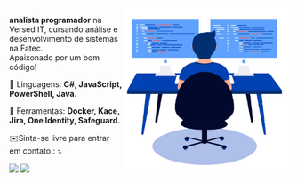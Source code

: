 <img src="https://github.com/vinicius-s-guedes/vinicius-s-guedes/blob/main/profile.png?raw=true" min-width="300px" max-width="300px" width="300px" align="right" alt="profile">

<p align="left"> 
  <strong>analista programador</strong> na Versed IT, cursando análise e desenvolvimento de sistemas na Fatec.<br>
  Apaixonado por um bom código!
</p>

<p align="left">
  🚀 Linguagens: <strong>C#, JavaScript, PowerShell, Java.</strong>
</p>

<p align="left">
  💼 Ferramentas: <strong>Docker, Kace, Jira, One Identity, Safeguard.</strong>
</p>

<p align="left">
  ✉️Sinta-se livre para entrar em contato.: ⤵️
</p>

<p align="left">
  <a href="mailto:viniciusstguedes@gmail.com" alt="Gmail">
  <img src="https://img.shields.io/badge/-Gmail-FF0000?style=flat-square&labelColor=FF0000&logo=gmail&logoColor=white" /></a>

  <a href="https://linkedin.com/in/vinicius-s-guedes" alt="Linkedin">
  <img src="https://img.shields.io/badge/-Linkedin-0e76a8?style=flat-square&logo=Linkedin&logoColor=white&link=https://linkedin.com/in/vinicius-s-guedes" /></a>

</p>  
